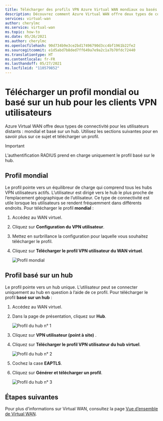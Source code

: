 ```yaml
---
title: Télécharger des profils VPN Azure Virtual WAN mondiaux ou basés sur des hubs
description: Découvrez comment Azure Virtual WAN offre deux types de connectivité pour les utilisateurs distants, et comment télécharger un profil.
services: virtual-wan
author: cherylmc
ms.service: virtual-wan
ms.topic: how-to
ms.date: 05/26/2021
ms.author: cherylmc
ms.openlocfilehash: 90d734b9e3ce2bd17496790d3cc4bf1961b22fe2
ms.sourcegitcommit: e1d5abd7b8ded7ff649a7e9a2c1a7b70fdc72440
ms.translationtype: HT
ms.contentlocale: fr-FR
ms.lasthandoff: 05/27/2021
ms.locfileid: "110579852"
---
```

# <a name="download-a-global-or-hub-based-profile-for-user-vpn-clients"></a>Télécharger un profil mondial ou basé sur un hub pour les clients VPN utilisateurs

Azure Virtual WAN offre deux types de connectivité pour les utilisateurs distants : mondial et basé sur un hub. Utilisez les sections suivantes pour en savoir plus sur ce sujet et télécharger un profil. 

> [!IMPORTANT]
> L’authentification RADIUS prend en charge uniquement le profil basé sur le hub.

## <a name="global-profile"></a>Profil mondial

Le profil pointe vers un équilibreur de charge qui comprend tous les hubs VPN utilisateurs actifs. L’utilisateur est dirigé vers le hub le plus proche de l’emplacement géographique de l’utilisateur. Ce type de connectivité est utile lorsque les utilisateurs se rendent fréquemment dans différents endroits. Pour télécharger le profil **mondial** :

1. Accédez au WAN virtuel.
2. Cliquez sur **Configuration du VPN utilisateur**.
3. Mettez en surbrillance la configuration pour laquelle vous souhaitez télécharger le profil.
4. Cliquez sur **Télécharger le profil VPN utilisateur du WAN virtuel**.

   ![Profil mondial](./media/global-hub-profile/global1.png)

## <a name="hub-based-profile"></a>Profil basé sur un hub

Le profil pointe vers un hub unique. L’utilisateur peut se connecter uniquement au hub en question à l’aide de ce profil. Pour télécharger le profil **basé sur un hub** :

1. Accédez au WAN virtuel.
2. Dans la page de présentation, cliquez sur **Hub**.

    ![Profil du hub n° 1](./media/global-hub-profile/hub1.png)
3. Cliquez sur **VPN utilisateur (point à site)** .
4. Cliquez sur **Télécharger le profil VPN utilisateur du hub virtuel**.

   ![Profil du hub n° 2](./media/global-hub-profile/hub2.png)
5. Cochez la case **EAPTLS**.
6. Cliquez sur **Générer et télécharger un profil**.

   ![Profil du hub n° 3](./media/global-hub-profile/download.png)

## <a name="next-steps"></a>Étapes suivantes

Pour plus d’informations sur Virtual WAN, consultez la page [Vue d’ensemble de Virtual WAN](virtual-wan-about.md).
